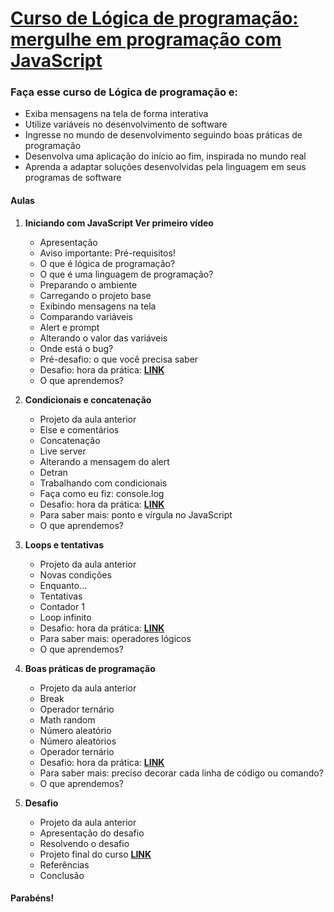 # [**Curso de Lógica de programação: mergulhe em programação com JavaScript**](https://cursos.alura.com.br/course/logica-programacao-mergulhe-programacao-javascript)

### Faça esse curso de Lógica de programação e:

- Exiba mensagens na tela de forma interativa
- Utilize variáveis no desenvolvimento de software
- Ingresse no mundo de desenvolvimento seguindo boas práticas de programação
- Desenvolva uma aplicação do início ao fim, inspirada no mundo real
- Aprenda a adaptar soluções desenvolvidas pela linguagem em seus programas de software

#### **Aulas**

1. **Iniciando com JavaScript Ver primeiro vídeo**

   - Apresentação
   - Aviso importante: Pré-requisitos!
   - O que é lógica de programação?
   - O que é uma linguagem de programação?
   - Preparando o ambiente
   - Carregando o projeto base
   - Exibindo mensagens na tela
   - Comparando variáveis
   - Alert e prompt
   - Alterando o valor das variáveis
   - Onde está o bug?
   - Pré-desafio: o que você precisa saber
   - Desafio: hora da prática: [**LINK**](./Desafios/Parte_1.md)
   - O que aprendemos?

2. **Condicionais e concatenação**

   - Projeto da aula anterior
   - Else e comentários
   - Concatenação
   - Live server
   - Alterando a mensagem do alert
   - Detran
   - Trabalhando com condicionais
   - Faça como eu fiz: console.log
   - Desafio: hora da prática: [**LINK**](./Desafios/Parte_2.md)
   - Para saber mais: ponto e vírgula no JavaScript
   - O que aprendemos?

3. **Loops e tentativas**

   - Projeto da aula anterior
   - Novas condições
   - Enquanto...
   - Tentativas
   - Contador 1
   - Loop infinito
   - Desafio: hora da prática: [**LINK**](./Desafios/Parte_3.md)
   - Para saber mais: operadores lógicos
   - O que aprendemos?

4. **Boas práticas de programação**

   - Projeto da aula anterior
   - Break
   - Operador ternário
   - Math random
   - Número aleatório
   - Número aleatórios
   - Operador ternário
   - Desafio: hora da prática: [**LINK**](./Desafios/Parte_4.md)
   - Para saber mais: preciso decorar cada linha de código ou comando?
   - O que aprendemos?

5. **Desafio**

   - Projeto da aula anterior
   - Apresentação do desafio
   - Resolvendo o desafio
   - Projeto final do curso [**LINK**](./Projeto_Final/app.js)
   - Referências
   - Conclusão

#### **Parabéns!**
